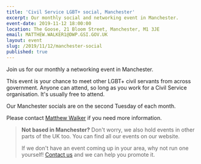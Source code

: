 ```yaml
---
title: 'Civil Service LGBT+ social, Manchester'
excerpt: Our monthly social and networking event in Manchester.
event-date: 2019-11-12 18:00:00
location: The Goose, 21 Bloom Street, Manchester, M1 3JE
email: MATTHEW.WALKER1@DWP.GSI.GOV.UK
layout: event
slug: /2019/11/12/manchester-social
published: true
---
```


Join us for our monthly a networking event in Manchester. 

This event is your chance to meet other LGBT+ civil servants from across government. Anyone can attend, so long as you work for a Civil Service organisation. It's usually free to attend.

Our Manchester socials are on the second Tuesday of each month.

Please contact [Matthew Walker](mailto:MATTHEW.WALKER1@DWP.GSI.GOV.UK)  if you need more information.

> **Not based in Manchester?** Don't worry, we also hold events in other parts of the UK too. You can find all our events on our website.
> 
> If we don't have an event coming up in your area, why not run one yourself! [Contact us](/about/contact-us/) and we can help you promote it.
